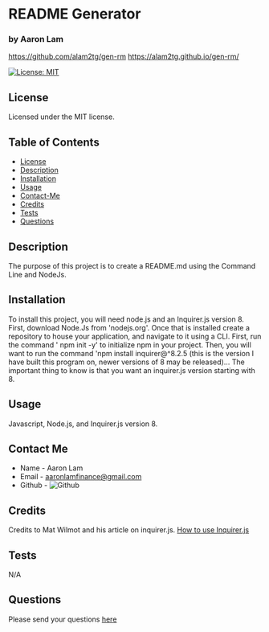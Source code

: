 # README Generator
### by Aaron Lam
https://github.com/alam2tg/gen-rm
https://alam2tg.github.io/gen-rm/


[![License: MIT](https://img.shields.io/badge/License-MIT-yellow.svg)](https://opensource.org/licenses/MIT)
## License
  Licensed under the MIT license.


## Table of Contents
* [License](#license)
* [Description](#description)
* [Installation](#instillation)
* [Usage](#usage)
* [Contact-Me](#contact-me)
* [Credits](#credits)
* [Tests](#tests)
* [Questions](#questions)

## Description
The purpose of this project is to create a README.md using the Command Line and NodeJs.

## Installation
To install this project, you will need node.js and an Inquirer.js version 8. First, download Node.Js from 'nodejs.org'. Once that is installed  create a repository to house your application, and navigate to it using a CLI. First, run the command ' npm init -y' to initialize npm in your project. Then, you will want to run the command 'npm install inquirer@^8.2.5 (this is the version I have built this program on, newer versions of 8 may be released)... The important thing to know is that you want an inquirer.js version starting with 8.

## Usage
Javascript, Node.js, and Inquirer.js version 8.

## Contact Me
* Name - Aaron Lam
* Email - aaronlamfinance@gmail.com
* Github - ![Github](https://github.com/alam2tg)

## Credits
Credits to Mat Wilmot and his article on inquirer.js. [How to use Inquirer.js](https://javascript.plainenglish.io/how-to-inquirer-js-c10a4e05ef1f)

## Tests
N/A

## Questions
  Please send your questions [here](mailto:aaronlamfinance@gmail.com)
